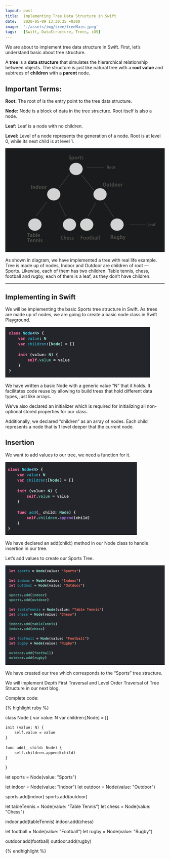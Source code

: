 ```yaml
---
layout: post
title:  Implementing Tree Data Structure in Swift
date:   2020-05-09 13:30:35 +0300
image:  './assets/img/tree/treeMain.jpeg'
tags:   [Swift, DataStructure, Trees, iOS]
---
```


We are about to implement tree data structure in Swift. First, let’s understand basic about tree structure.

A **tree** is a **data structure** that simulates the hierarchical relationship between objects. The structure is just like natural tree with a **root value** and subtrees of **children** with a **parent** node.

## Important Terms:

**Root:** The root of is the entry point to the tree data structure.

**Node:** Node is a block of data in the tree structure. Root itself is also a node.

**Leaf:** Leaf is a node with no children.

**Level:** Level of a node represents the generation of a node. Root is at level 0, while its next child is at level 1.

![](/assets/img/tree/tree1.png)

As shown in diagram, we have implemented a tree with real life example. Tree is made up of nodes, Indoor and Outdoor are children of root — Sports. Likewise, each of them has two children. Table tennis, chess, football and rugby, each of them is a leaf, as they don’t have children.


---

## Implementing in Swift

We will be implementing the basic Sports tree structure in Swift. As trees are made up of nodes, we are going to create a basic node class in Swift Playground.

![](/assets/img/tree/tree2.png)

We have written a basic Node with a generic value “N” that it holds. It facilitates code reuse by allowing to build trees that hold different data types, just like arrays.

We’ve also declared an initializer which is required for initializing all non-optional stored properties for our class.

Additionally, we declared “children” as an array of nodes. Each child represents a node that is 1 level deeper that the current node.

## Insertion

We want to add values to our tree, we need a function for it.

![](/assets/img/tree/tree3.png)

We have declared an add(child:) method in our Node class to handle insertion in our tree.

Let’s add values to create our Sports Tree.

![](/assets/img/tree/tree4.png)

We have created our tree which corresponds to the “Sports” tree structure.

We will implement Depth First Traversal and Level Order Traversal of Tree Structure in our next blog.

Complete code:


{% highlight ruby %}

class Node<N> {
    var value: N
    var children:[Node] = []
    
    init (value: N) {
        self.value = value
    }
    
    func add(_ child: Node) {
        self.children.append(child)
    }
}

let sports = Node(value: "Sports")

let indoor = Node(value: "Indoor")
let outdoor = Node(value: "Outdoor")

sports.add(indoor)
sports.add(outdoor)

let tableTennis = Node(value: "Table Tennis")
let chess = Node(value: "Chess")

indoor.add(tableTennis)
indoor.add(chess)

let football = Node(value: "Football")
let rugby = Node(value: "Rugby")

outdoor.add(football)
outdoor.add(rugby)

{% endhighlight %}

